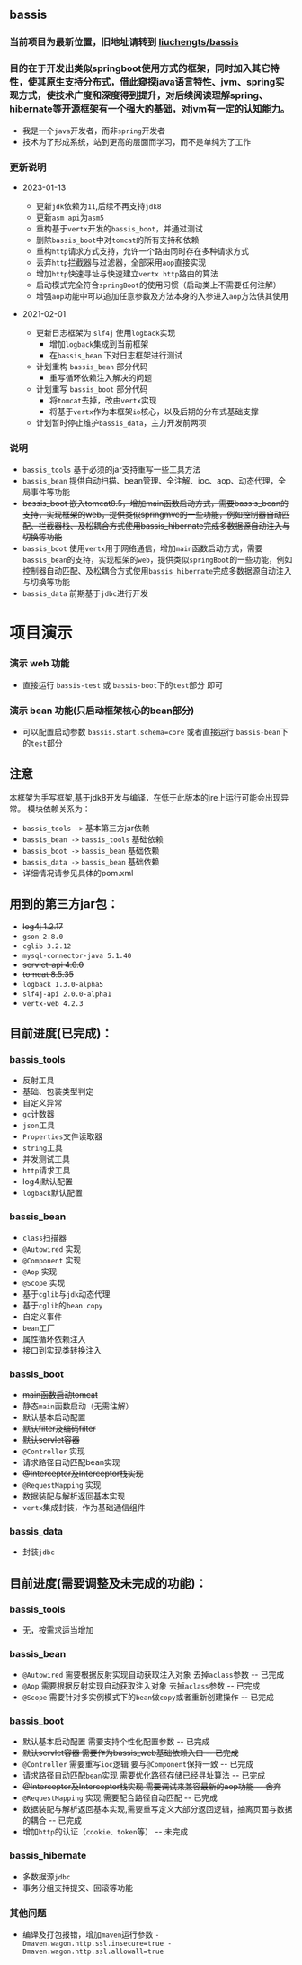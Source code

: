 bassis
---------------------------
### 当前项目为最新位置，旧地址请转到 [liuchengts/bassis](https://github.com/liuchengts/bassis)

### 目的在于开发出类似springboot使用方式的框架，同时加入其它特性，使其原生支持分布式，借此窥探java语言特性、jvm、spring实现方式，使技术广度和深度得到提升，对后续阅读理解spring、hibernate等开源框架有一个强大的基础，对jvm有一定的认知能力。

* 我是一个`java`开发者，而非`spring`开发者
* 技术为了形成系统，站到更高的层面而学习，而不是单纯为了工作

### 更新说明
- 2023-01-13
  - 更新`jdk`依赖为`11`,后续不再支持`jdk8`
  - 更新`asm api`为`asm5`
  - 重构基于`vertx`开发的`bassis_boot`，并通过测试
  - 删除`bassis_boot`中对`tomcat`的所有支持和依赖
  - 重构`http`请求方式支持，允许一个路由同时存在多种请求方式
  - 丢弃`http`拦截器与过滤器，全部采用`aop`直接实现
  - 增加`http`快速寻址与快速建立`vertx http`路由的算法
  - 启动模式完全符合`springBoot`的使用习惯（启动类上不需要任何注解）
  - 增强`aop`功能中可以追加任意参数及方法本身的入参进入`aop`方法供其使用

- 2021-02-01 
  - 更新日志框架为 ```slf4j``` 使用```logback```实现
    - 增加```logback```集成到当前框架
    - 在```bassis_bean``` 下对日志框架进行测试
  - 计划重构 ```bassis_bean``` 部分代码
    - 重写循环依赖注入解决的问题
  - 计划重写 ```bassis_boot``` 部分代码
    - 将```tomcat```去掉，改由```vertx```实现
    - 将基于```vertx```作为本框架```io```核心，以及后期的分布式基础支撑
  - 计划暂时停止维护```bassis_data```，主力开发前两项
   
### 说明

* `bassis_tools` 基于必须的jar支持重写一些工具方法
* `bassis_bean`  提供自动扫描、bean管理、全注解、ioc、aop、动态代理，全局事件等功能
* ~~bassis_boot  嵌入tomcat8.5，增加main函数启动方式，需要bassis_bean的支持，实现框架的web，提供类似springmvc的一些功能，例如控制器自动匹配、拦截器栈、及松耦合方式使用bassis_hibernate完成多数据源自动注入与切换等功能~~
* `bassis_boot` 使用`vertx`用于网络通信，增加`main`函数启动方式，需要`bassis_bean`的支持，实现框架的`web`，提供类似`springBoot`的一些功能，例如控制器自动匹配、及松耦合方式使用`bassis_hibernate`完成多数据源自动注入与切换等功能
* `bassis_data`  前期基于`jdbc`进行开发

# 项目演示
### 演示 web 功能
* 直接运行 `bassis-test` 或 `bassis-boot`下的`test`部分 即可
### 演示 bean 功能(只启动框架核心的bean部分)
* 可以配置启动参数 `bassis.start.schema=core` 或者直接运行 `bassis-bean`下的`test`部分

## 注意

本框架为手写框架,基于jdk8开发与编译，在低于此版本的jre上运行可能会出现异常。
模块依赖关系为：
*  `bassis_tools ->`   基本第三方jar依赖
*  `bassis_bean ->`   `bassis_tools` 基础依赖
*  `bassis_boot ->`   `bassis_bean` 基础依赖
*  `bassis_data ->`   `bassis_bean` 基础依赖
*  详细情况请参见具体的pom.xml

## 用到的第三方jar包：

* ~~log4j 1.2.17~~
* `gson 2.8.0`
* `cglib 3.2.12`
* `mysql-connector-java 5.1.40`
* ~~servlet-api 4.0.0~~
* ~~tomcat 8.5.35~~
* `logback 1.3.0-alpha5`
* `slf4j-api 2.0.0-alpha1`
* `vertx-web 4.2.3`

## 目前进度(已完成)：
 
### bassis_tools
* 反射工具
* 基础、包装类型判定
* 自定义异常
* `gc`计数器
* `json`工具
* `Properties`文件读取器
* `string`工具
* 并发测试工具
* `http`请求工具
* ~~log4j默认配置~~
* `logback`默认配置

### bassis_bean
* `class`扫描器
* `@Autowired` 实现
* `@Component` 实现
* `@Aop` 实现
* `@Scope` 实现
* 基于`cglib`与`jdk`动态代理
* 基于`cglib`的`bean copy`
* 自定义事件
* `bean`工厂
* 属性循环依赖注入
* 接口到实现类转换注入

### bassis_boot
* ~~main函数启动tomcat~~
* 静态`main`函数启动（无需注解）
* 默认基本启动配置
* ~~默认filter及编码filter~~
* ~~默认servlet容器~~
* `@Controller` 实现
* 请求路径自动匹配bean实现
* ~~@Interceptor及Interceptor栈实现~~
* `@RequestMapping` 实现
* 数据装配与解析返回基本实现
* `vertx`集成封装，作为基础通信组件

### bassis_data
* 封装`jdbc`

## 目前进度(需要调整及未完成的功能)：

### bassis_tools
* 无，按需求适当增加

### bassis_bean
* `@Autowired` 需要根据反射实现自动获取注入对象 去掉`aclass`参数 -- 已完成
* `@Aop` 需要根据反射实现自动获取注入对象 去掉`aclass`参数 -- 已完成
* `@Scope` 需要针对多实例模式下的`bean`做`copy`或者重新创建操作 -- 已完成

### bassis_boot
* 默认基本启动配置 需要支持个性化配置参数 -- 已完成
* ~~默认servlet容器 需要作为bassis_web基础依赖入口 -- 已完成~~
* `@Controller` 需要重写`ioc`逻辑 要与`@Component`保持一致 -- 已完成
* 请求路径自动匹配`bean`实现 需要优化路径存储已经寻址算法 -- 已完成
* ~~@Interceptor及Interceptor栈实现 需要调试来兼容最新的aop功能 -- 舍弃~~
* `@RequestMapping` 实现,需要配合路径自动匹配 -- 已完成
* 数据装配与解析返回基本实现,需要重写定义大部分返回逻辑，抽离页面与数据的耦合 -- 已完成
* 增加`http`的认证（`cookie、token`等） -- 未完成

### bassis_hibernate
* 多数据源`jdbc`
* 事务分组支持提交、回滚等功能

### 其他问题
* 编译及打包报错，增加`maven`运行参数 `-Dmaven.wagon.http.ssl.insecure=true -Dmaven.wagon.http.ssl.allowall=true`
